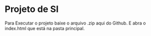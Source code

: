 # Projeto de SI
 
Para Executar o projeto baixe o arquivo .zip aqui do Github. E abra o index.html que está na pasta principal.